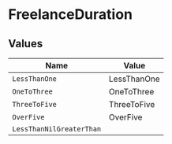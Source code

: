 # FreelanceDuration


## Values

| Name                     | Value                    |
| ------------------------ | ------------------------ |
| `LessThanOne`            | LessThanOne              |
| `OneToThree`             | OneToThree               |
| `ThreeToFive`            | ThreeToFive              |
| `OverFive`               | OverFive                 |
| `LessThanNilGreaterThan` | <nil>                    |